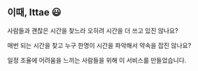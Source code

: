## 이때, Ittae 😃

사람들과 괜찮은 시간을 찾느라 오히려 시간을 더 쓰고 있진 않나요?

매번 되는 시간을 찾고 누구 한명이 시간을 파악해서 약속을 잡진 않나요?

일정 조율에 어려움을 느끼는 사람들을 위해 이 서비스를 만들었습니다.
